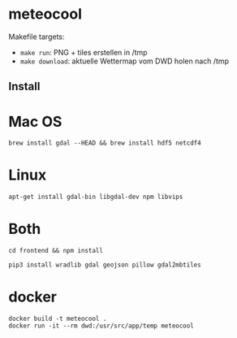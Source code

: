 # meteocool

Makefile targets:

 - ```make run```: PNG + tiles erstellen in /tmp
 - ```make download```: aktuelle Wettermap vom DWD holen nach /tmp


## Install

# Mac OS

```brew install gdal --HEAD && brew install hdf5 netcdf4```

# Linux

```apt-get install gdal-bin libgdal-dev npm libvips```

# Both

```cd frontend && npm install```

```pip3 install wradlib gdal geojson pillow gdal2mbtiles```

# docker

```
docker build -t meteocool .
docker run -it --rm dwd:/usr/src/app/temp meteocool
```
